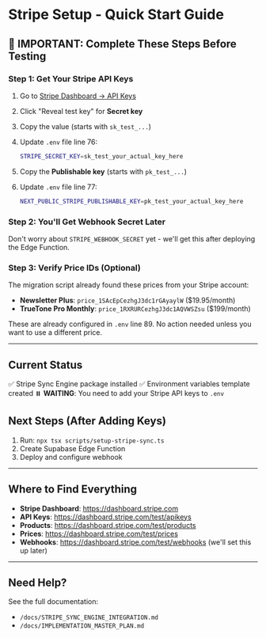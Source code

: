 # Stripe Setup - Quick Start Guide

## 🚨 IMPORTANT: Complete These Steps Before Testing

### Step 1: Get Your Stripe API Keys

1. Go to [Stripe Dashboard → API Keys](https://dashboard.stripe.com/test/apikeys)
2. Click "Reveal test key" for **Secret key**
3. Copy the value (starts with `sk_test_...`)
4. Update `.env` file line 76:
   ```bash
   STRIPE_SECRET_KEY=sk_test_your_actual_key_here
   ```

5. Copy the **Publishable key** (starts with `pk_test_...`)
6. Update `.env` file line 77:
   ```bash
   NEXT_PUBLIC_STRIPE_PUBLISHABLE_KEY=pk_test_your_actual_key_here
   ```

### Step 2: You'll Get Webhook Secret Later

Don't worry about `STRIPE_WEBHOOK_SECRET` yet - we'll get this after deploying the Edge Function.

### Step 3: Verify Price IDs (Optional)

The migration script already found these prices from your Stripe account:
- **Newsletter Plus**: `price_1SAcEpCezhgJ3dc1rGAyaylW` ($19.95/month)
- **TrueTone Pro Monthly**: `price_1RXRURCezhgJ3dc1AQVWSZsu` ($199/month)

These are already configured in `.env` line 89. No action needed unless you want to use a different price.

---

## Current Status

✅ Stripe Sync Engine package installed
✅ Environment variables template created
⏸️ **WAITING**: You need to add your Stripe API keys to `.env`

## Next Steps (After Adding Keys)

1. Run: `npx tsx scripts/setup-stripe-sync.ts`
2. Create Supabase Edge Function
3. Deploy and configure webhook

---

## Where to Find Everything

- **Stripe Dashboard**: https://dashboard.stripe.com
- **API Keys**: https://dashboard.stripe.com/test/apikeys
- **Products**: https://dashboard.stripe.com/test/products
- **Prices**: https://dashboard.stripe.com/test/prices
- **Webhooks**: https://dashboard.stripe.com/test/webhooks (we'll set this up later)

---

## Need Help?

See the full documentation:
- `/docs/STRIPE_SYNC_ENGINE_INTEGRATION.md`
- `/docs/IMPLEMENTATION_MASTER_PLAN.md`
